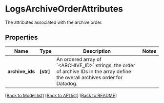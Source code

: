 # LogsArchiveOrderAttributes

The attributes associated with the archive order.

## Properties
Name | Type | Description | Notes
------------ | ------------- | ------------- | -------------
**archive_ids** | **[str]** | An ordered array of &#x60;&lt;ARCHIVE_ID&gt;&#x60; strings, the order of archive IDs in the array define the overall archives order for Datadog. | 

[[Back to Model list]](README.md#documentation-for-models) [[Back to API list]](README.md#documentation-for-api-endpoints) [[Back to README]](README.md)



